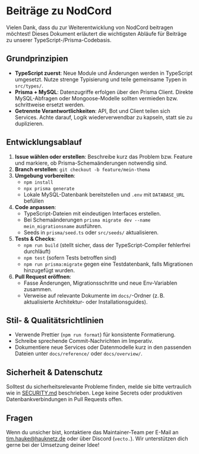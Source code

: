 # Beiträge zu NodCord

Vielen Dank, dass du zur Weiterentwicklung von NodCord beitragen möchtest! Dieses Dokument erläutert die wichtigsten Abläufe für Beiträge zu unserer TypeScript-/Prisma-Codebasis.

## Grundprinzipien

- **TypeScript zuerst**: Neue Module und Änderungen werden in TypeScript umgesetzt. Nutze strenge Typisierung und teile gemeinsame Typen in `src/types/`.
- **Prisma + MySQL**: Datenzugriffe erfolgen über den Prisma Client. Direkte MySQL-Abfragen oder Mongoose-Modelle sollten vermieden bzw. schrittweise ersetzt werden.
- **Getrennte Verantwortlichkeiten**: API, Bot und Client teilen sich Services. Achte darauf, Logik wiederverwendbar zu kapseln, statt sie zu duplizieren.

## Entwicklungsablauf

1. **Issue wählen oder erstellen**: Beschreibe kurz das Problem bzw. Feature und markiere, ob Prisma-Schemaänderungen notwendig sind.
2. **Branch erstellen**: `git checkout -b feature/mein-thema`
3. **Umgebung vorbereiten**:
   - `npm install`
   - `npx prisma generate`
   - Lokale MySQL-Datenbank bereitstellen und `.env` mit `DATABASE_URL` befüllen
4. **Code anpassen**:
   - TypeScript-Dateien mit eindeutigen Interfaces erstellen.
   - Bei Schemaänderungen `prisma migrate dev --name mein_migrationsname` ausführen.
   - Seeds in `prisma/seed.ts` oder `src/seeds/` aktualisieren.
5. **Tests & Checks**:
   - `npm run build` (stellt sicher, dass der TypeScript-Compiler fehlerfrei durchläuft)
   - `npm test` (sofern Tests betroffen sind)
   - `npm run prisma:migrate` gegen eine Testdatenbank, falls Migrationen hinzugefügt wurden.
6. **Pull Request eröffnen**:
   - Fasse Änderungen, Migrationsschritte und neue Env-Variablen zusammen.
   - Verweise auf relevante Dokumente im `docs/`-Ordner (z. B. aktualisierte Architektur- oder Installationsguides).

## Stil- & Qualitätsrichtlinien

- Verwende Prettier (`npm run format`) für konsistente Formatierung.
- Schreibe sprechende Commit-Nachrichten im Imperativ.
- Dokumentiere neue Services oder Datenmodelle kurz in den passenden Dateien unter `docs/reference/` oder `docs/overview/`.

## Sicherheit & Datenschutz

Solltest du sicherheitsrelevante Probleme finden, melde sie bitte vertraulich wie in [SECURITY.md](./SECURITY.md) beschrieben. Lege keine Secrets oder produktiven Datenbankverbindungen in Pull Requests offen.

## Fragen

Wenn du unsicher bist, kontaktiere das Maintainer-Team per E-Mail an [tim.hauke@hauknetz.de](mailto:tim.hauke@hauknetz.de) oder über Discord (`vecto.`). Wir unterstützen dich gerne bei der Umsetzung deiner Idee!
